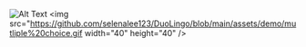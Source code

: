 

![Alt Text](https://github.com/selenalee123/DuoLingo/blob/main/assets/demo/mutliple%20choice.gif)
<img src="https://github.com/selenalee123/DuoLingo/blob/main/assets/demo/mutliple%20choice.gif width="40" height="40" />
